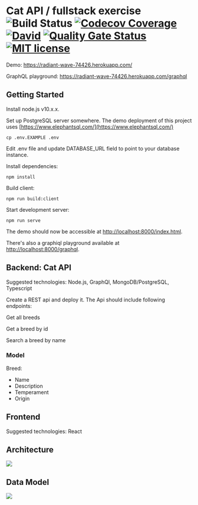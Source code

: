 # Cat API / fullstack exercise ![Build Status](https://travis-ci.com/Zeukkari/cat-api.svg?branch=master) [![Codecov Coverage](https://img.shields.io/codecov/c/github/zeukkari/cat-api/master.svg?style=flat-square)](https://codecov.io/gh/zeukkari/cat-api/) [![David](https://img.shields.io/david/zeukkari/cat-api.svg)](https://img.shields.io/david/zeukkari/cat-api.svg) [![Quality Gate Status](https://sonarcloud.io/api/project_badges/measure?project=Zeukkari_cat-api&metric=alert_status)](https://sonarcloud.io/dashboard?id=Zeukkari_cat-api) [![MIT license](http://img.shields.io/badge/license-MIT-brightgreen.svg)](http://opensource.org/licenses/MIT)



Demo: https://radiant-wave-74426.herokuapp.com/

GraphQL playground: https://radiant-wave-74426.herokuapp.com/graphql

## Getting Started

Install node.js v10.x.x.

Set up PostgreSQL server somewhere. The demo deployment of this project uses [https://www.elephantsql.com/](https://www.elephantsql.com/)

```
cp .env.EXAMPLE .env
```

Edit .env file and update DATABASE_URL field to point to your database instance.

Install dependencies:

```
npm install
```

Build client:

```
npm run build:client
```

Start development server:

```
npm run serve
```

The demo should now be accessible at [http://localhost:8000/index.html](http://localhost:8000/index.html).

There's also a graphiql playground available at [http://localhost:8000/graphql](http://localhost:8000/graphql).

## Backend: Cat API

Suggested technologies: Node.js, GraphQl, MongoDB/PostgreSQL, Typescript

Create a REST api and deploy it. The Api should include following endpoints:

Get all breeds

Get a breed by id

Search a breed by name

### Model

Breed:

- Name
- Description
- Temperament
- Origin

## Frontend

Suggested technologies: React

## Architecture

![](http://www.plantuml.com/plantuml/proxy?src=https://raw.githubusercontent.com/Zeukkari/cat-api/master/architecture.puml)

## Data Model

![](http://www.plantuml.com/plantuml/proxy?src=https://raw.githubusercontent.com/Zeukkari/cat-api/master/database.puml)
